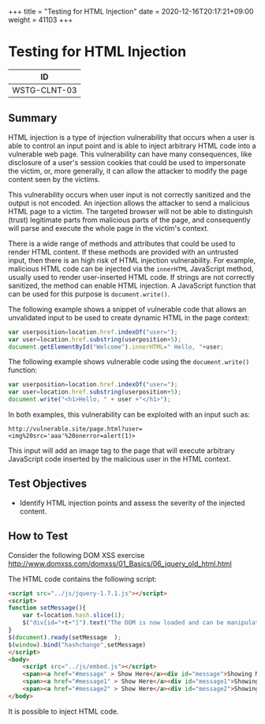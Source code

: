 +++
title = "Testing for HTML Injection"
date =  2020-12-16T20:17:21+09:00
weight = 41103
+++

# Testing for HTML Injection

|ID          |
|------------|
|WSTG-CLNT-03|

## Summary

HTML injection is a type of injection vulnerability that occurs when a user is able to control an input point and is able to inject arbitrary HTML code into a vulnerable web page. This vulnerability can have many consequences, like disclosure of a user's session cookies that could be used to impersonate the victim, or, more generally, it can allow the attacker to modify the page content seen by the victims.

This vulnerability occurs when user input is not correctly sanitized and the output is not encoded. An injection allows the attacker to send a malicious HTML page to a victim. The targeted browser will not be able to distinguish (trust) legitimate parts from malicious parts of the page, and consequently will parse and execute the whole page in the victim's context.

There is a wide range of methods and attributes that could be used to render HTML content. If these methods are provided with an untrusted input, then there is an high risk of HTML injection vulnerability. For example, malicious HTML code can be injected via the `innerHTML` JavaScript method, usually used to render user-inserted HTML code. If strings are not correctly sanitized, the method can enable HTML injection. A JavaScript function that can be used for this purpose is `document.write()`.

The following example shows a snippet of vulnerable code that allows an unvalidated input to be used to create dynamic HTML in the page context:

```js
var userposition=location.href.indexOf("user=");
var user=location.href.substring(userposition+5);
document.getElementById("Welcome").innerHTML=" Hello, "+user;
```

The following example shows vulnerable code using the `document.write()` function:

```js
var userposition=location.href.indexOf("user=");
var user=location.href.substring(userposition+5);
document.write("<h1>Hello, " + user +"</h1>");
```

In both examples, this vulnerability can be exploited with an input such as:

```text
http://vulnerable.site/page.html?user=<img%20src='aaa'%20onerror=alert(1)>
```

This input will add an image tag to the page that will execute arbitrary JavaScript code inserted by the malicious user in the HTML context.

## Test Objectives

- Identify HTML injection points and assess the severity of the injected content.

## How to Test

Consider the following DOM XSS exercise <http://www.domxss.com/domxss/01_Basics/06_jquery_old_html.html>

The HTML code contains the following script:

```html
<script src="../js/jquery-1.7.1.js"></script>
<script>
function setMessage(){
    var t=location.hash.slice(1);
    $("div[id="+t+"]").text("The DOM is now loaded and can be manipulated.");
}
$(document).ready(setMessage  );
$(window).bind("hashchange",setMessage)
</script>
<body>
    <script src="../js/embed.js"></script>
    <span><a href="#message" > Show Here</a><div id="message">Showing Message1</div></span>
    <span><a href="#message1" > Show Here</a><div id="message1">Showing Message2</div>
    <span><a href="#message2" > Show Here</a><div id="message2">Showing Message3</div>
</body>
```

It is possible to inject HTML code.
